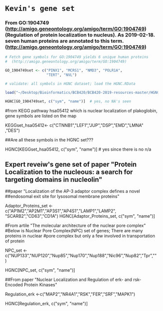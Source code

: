 # `Kevin's gene set`




### From GO:1904749 (http://amigo.geneontology.org/amigo/term/GO:1904749) (Regulation of protein localization to nucleus). As 2019-02-18. seven human proteins are annotated to this term. (http://amigo.geneontology.org/amigo/term/GO:1904749)


```R pu
# Fetch gene symbols for GO:1904749 yields 6 unique human proteins
#  (http://amigo.geneontology.org/amigo/term/GO:1904749)

GO_1904749set <- c("PINX1", "MCRS1", "NMD3", "POLR1A",
                   "TERT", "NVL")

# validate: all symbols in HGNC dataset; load the HGNC.RData

load("~/Desktop/Bioinformatics/BCB420/BCB420-2019-resources-master/HGNC.RData")

HGNC[GO_1904749set, c("sym", "name")]  # yes, no NA's seen

```

#from KEGG pathway hsa05412 which is nuclear localization of plakoglobin, gene symbols are listed on the map 


                      
KEGGset_hsa05412<- c("CTNNB1","LEF1","JUP","DSP","EMD","LMNA"
,"DES")
                      
##Are all these symbols in the HGNC set???

HGNC[KEGGset_hsa05412, c("sym", "name")]  # yes since there is no n/a


## Expert reveiw's gene set of paper "Protein Localization to the nucleous: a search for targeting domains in nucleolin"
  
             
##paper "Localization of the AP-3 adaptor complex defines a novel
##endosomal exit site for lysosomal membrane proteins"

Adaptor_Proteins_set <- c("AP1M2","AP2M1","AP3S1","AP4S1","LAMP1","LAMP2",
                         "SCARB2","CD63","CD1A")
HGNC[Adaptor_Proteins_set, c("sym", "name")]                         

#From artile "The molecular architecture of the nuclear pore complex"
#Below is Nuclear Pore Complex(NPC) set of genes; There are many proteins in nuclear
#pore complex but only a few involved in transportation of protein

NPC_set <- c("NUP133","NUP120","Nup85","Nup170","Nup188","Nic96","Nup82","Tpr","")

HGNC[NPC_set, c("sym", "name")]                         

##From paper "Nuclear Localization and Regulation of erk- and rsk-Encoded Protein Kinases" 

Regulation_erk <-c("MAP2","NR4A1","RSK","FER","SRF","MAPK1")

HGNC[Regulation_erk, c("sym", "name")]                         



